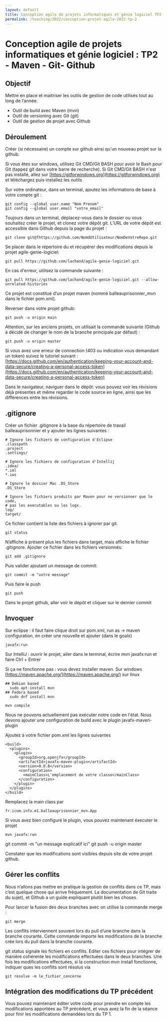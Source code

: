 ```yaml
---
layout: default
title: Conception agile de projets informatiques et génie logiciel TP2 Maven - Git - Github
permalink: /teaching/2022/conception-projet-agile-2022-tp-2
---
```

# Conception agile de projets informatiques et génie logiciel : TP2 - Maven - Git- Github

## Objectif
Mettre en place et maitriser les outils de gestion de code utilisés tout au long de l’année.
- Outil de build avec Maven (mvn)
- Outil de versioning avec Git (git)
- Outil de gestion de projet avec Github

## Déroulement

Créer (si nécessaire) un compte sur github ainsi qu'un nouveau projet sur la github.

Si vous êtes sur windows, utilisez Git CMD/Git BASH pour avoir le Bash pour Git (tappez git dans votre barre de recherche).
Si Git CMD/Git BASH n'est pas installé, allez sur [https://gitforwindows.org](https://gitforwindows.org) et téléchargez puis installez les outils

Sur votre ordinateur, dans un terminal, ajoutez les informations de base à votre compte git :

    git config --global user.name "Nom Prenom"
    git config --global user.email "votre_email"

Toujours dans un terminal, déplacez-vous dans le dossier ou vous souhaitez créer le projet, et clonez votre dépôt git. L’URL de votre dépôt est accessible dans Github depuis la page du projet :

    git clone git@fhttps://github.com/NomdUtilisateur/NomDeVotreRepo.git

Se placer dans le répertoire du et récupérer des modifications depuis le projet agile-genie-logiciel:

    git pull https://github.com/lachand/agile-genie-logiciel.git

En cas d'erreur, utilisez la commande suivante :

    git pull https://github.com/lachand/agile-genie-logiciel.git --allow-unrelated-histories

Ce projet est constitué d’un projet maven (nommé balleauprisonnier_mvn dans le fichier pom.xml).

Reverser dans votre projet github:

    git push -u origin main

Attention, sur les anciens projets, on utilisait la commande suivante (Github à décidé de changer le nom de la branche principale par défaut) :

    git push -u origin master

Si vous avez une erreur de connection (403 ou indication vous demandant un token) suivez le tutoriel suivant : [https://docs.github.com/en/authentication/keeping-your-account-and-data-secure/creating-a-personal-access-token](https://docs.github.com/en/authentication/keeping-your-account-and-data-secure/creating-a-personal-access-token)


Dans le navigateur, naviguer dans le dépôt: vous pouvez voir les révisions déjà présentes et même regarder le code source en ligne, ainsi que les différences entre les révisions.
## .gitignore

Créer un fichier .gitignore à la base du répertoire de travail balleauprisonnier et y ajouter les lignes suivantes :

    # Ignore les fichiers de configuration d'Eclipse
    .classpath
    .project
    .settings/

    # Ignore les fichiers de configuration d'Intellij
    .idea/
    *.iml
    *.iws

    # Ignore le dossier Mac .DS_Store
    .DS_Store

    # Ignore les fichiers produits par Maven pour ne versionner que le code,
    # pas les executables ou les logs.
    log/
    target/

Ce fichier contient la liste des fichiers à ignorer par git.

    git status

N’affiche à présent plus les fichiers dans target, mais affiche le fichier .gitignore. Ajouter ce fichier dans les fichiers versionnés:

    git add .gitignore

Puis valider ajoutant un message de commit:

    git commit -m "votre message"

Puis faire le push

    git push

Dans le projet github, aller voir le dépôt et cliquer sur le dernier commit

## Invoquer

Sur eclipse : il faut faire clique droit sur pom.xml, run as -> maven configuration, en créer une nouvelle et ajouter (dans le goals)

    javafx:run

Sur IntelliJ : ouvrir le projet, aller dans le terminal, écrire mvn javafx:run et faire Ctrl + Entrer

Si ça ne fonctionne pas : vous devez installer maven. Sur windows [https://maven.apache.org/](https://maven.apache.org/)
sur linux

    ## Debian based
      sudo apt-install mvn
    ## Fedora based
      sudo dnf install mvn

    mvn compile


Nous ne pouvons actuellement pas exécuter notre code en l'état. Nous devons ajouter une configuration de build avec le plugin javafx-maven-plugin

Ajoutez à votre fichier pom.xml les lignes suivantes

    <build>
      <plugins>
        <plugin>
          <groupId>org.openjfx</groupId>
          <artifactId>javafx-maven-plugin</artifactId>
          <version>0.0.8</version>
          <configuration>
            <mainClass>L'emplacement de votre classe</mainClass>
          </configuration>
        </plugin>
      </plugins>
    </build>

Remplacez la main class par

    fr.icom.info.m1.balleauprisonnier_mvn.App

Si vous avez bien configuré le plugin, vous pouvez maintenant éxecuter le projet

    mvn javafx:run

git commit -m "un message explicatif ici"
git push -u origin master

Constater que les modifications sont visibles depuis site de votre projet github.

## Gérer les conflits

Nous n’allons pas mettre en pratique la gestion de conflits dans ce TP, mais c’est quelque chose qui arrive fréquement. La documentation de Git traite du sujet), et Github a un guide expliquant plutôt bien les choses.

Pour lancer la fusion des deux branches avec on utilise la commande merge :

    git merge

Les conflits interviennent souvent lors du pull d’une branche dans la branche courante. Cette commande importe les modifications de la branche crée lors du pull dans la branche courante.

git status signale les fichiers en conflits. Editer ces fichiers pour intégrer de manière cohérente les modifications effectuées dans le deux branches. Une fois les modifications effectuées, si la construction mvn install fonctionne, indiquer ques les conflits sont résolus via

    git resolve -m le_fichier_concerne

## Intégration des modifications du TP précédent
Vous pouvez maintenant éditer votre code pour prendre en compte les modifications apportées au TP précédent, et vous avez la fin de la séance pour finir les modifications demandées lors du TP 1.
